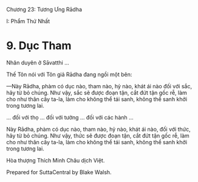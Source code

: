  

Chương 23: Tương Ưng Rādha

I: Phẩm Thứ Nhất

# 9\. Dục Tham

Nhân duyên ở Sāvatthi …

Thế Tôn nói với Tôn giả Rādha đang ngồi một bên:

—Này Rādha, phàm có dục nào, tham nào, hỷ nào, khát ái nào đối với sắc, hãy từ bỏ chúng. Như vậy, sắc sẽ được đoạn tận, cắt đứt tận gốc rễ, làm cho như thân cây ta-la, làm cho không thể tái sanh, không thể sanh khởi trong tương lai.

… đối với thọ … đối với tưởng … đối với các hành …

Này Rādha, phàm có dục nào, tham nào, hỷ nào, khát ái nào, đối với thức, hãy từ bỏ chúng. Như vậy, thức sẽ được đoạn tận, cắt đứt tận gốc rễ, làm cho như thân cây ta-la, làm cho không thể tái sanh, không thể sanh khởi trong tương lai.

Hòa thượng Thích Minh Châu dịch Việt.

Prepared for SuttaCentral by Blake Walsh.